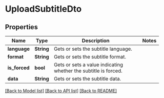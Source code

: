 # UploadSubtitleDto

## Properties

Name | Type | Description | Notes
------------ | ------------- | ------------- | -------------
**language** | **String** | Gets or sets the subtitle language. | 
**format** | **String** | Gets or sets the subtitle format. | 
**is_forced** | **bool** | Gets or sets a value indicating whether the subtitle is forced. | 
**data** | **String** | Gets or sets the subtitle data. | 

[[Back to Model list]](../README.md#documentation-for-models) [[Back to API list]](../README.md#documentation-for-api-endpoints) [[Back to README]](../README.md)


